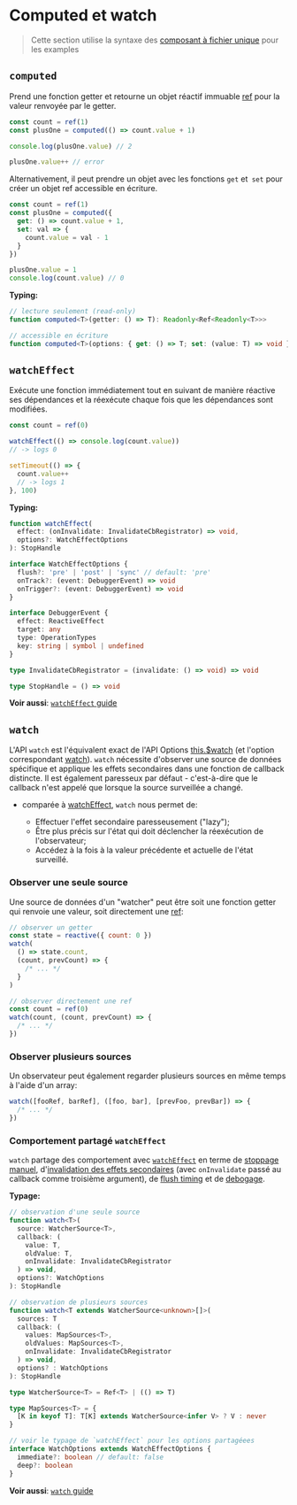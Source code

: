 # Computed et watch

> Cette section utilise la syntaxe des [composant à fichier unique](../guide/single-file-component.html) pour les examples

## `computed`

Prend une fonction getter et retourne un objet réactif immuable [ref](./refs-api.html#ref) pour la valeur renvoyée par le getter.

```js
const count = ref(1)
const plusOne = computed(() => count.value + 1)

console.log(plusOne.value) // 2

plusOne.value++ // error
```

Alternativement, il peut prendre un objet avec les fonctions `get` et` set` pour créer un objet ref accessible en écriture.

```js
const count = ref(1)
const plusOne = computed({
  get: () => count.value + 1,
  set: val => {
    count.value = val - 1
  }
})

plusOne.value = 1
console.log(count.value) // 0
```

**Typing:**

```ts
// lecture seulement (read-only)
function computed<T>(getter: () => T): Readonly<Ref<Readonly<T>>>

// accessible en écriture
function computed<T>(options: { get: () => T; set: (value: T) => void }): Ref<T>
```

## `watchEffect`

Exécute une fonction immédiatement tout en suivant de manière réactive ses dépendances et la réexécute chaque fois que les dépendances sont modifiées.

```js
const count = ref(0)

watchEffect(() => console.log(count.value))
// -> logs 0

setTimeout(() => {
  count.value++
  // -> logs 1
}, 100)
```

**Typing:**

```ts
function watchEffect(
  effect: (onInvalidate: InvalidateCbRegistrator) => void,
  options?: WatchEffectOptions
): StopHandle

interface WatchEffectOptions {
  flush?: 'pre' | 'post' | 'sync' // default: 'pre'
  onTrack?: (event: DebuggerEvent) => void
  onTrigger?: (event: DebuggerEvent) => void
}

interface DebuggerEvent {
  effect: ReactiveEffect
  target: any
  type: OperationTypes
  key: string | symbol | undefined
}

type InvalidateCbRegistrator = (invalidate: () => void) => void

type StopHandle = () => void
```

**Voir aussi**: [`watchEffect` guide](../guide/reactivity-computed-watchers.html#watcheffect)

## `watch`

L'API `watch` est l'équivalent exact de l'API Options [this.$watch](./instance-methods.html#watch) (et l'option correspondant [watch](./options-data.html#watch)). `watch` nécessite d'observer une source de données spécifique et applique les effets secondaires dans une fonction de callback distincte. Il est également paresseux par défaut - c'est-à-dire que le callback n'est appelé que lorsque la source surveillée a changé.

- comparée à [watchEffect](#watcheffect), `watch` nous permet de:

  - Effectuer l'effet secondaire paresseusement ("lazy");
  - Être plus précis sur l'état qui doit déclencher la réexécution de l'observateur;
  - Accédez à la fois à la valeur précédente et actuelle de l'état surveillé.

### Observer une seule source

Une source de données d'un "watcher" peut être soit une fonction getter qui renvoie une valeur, soit directement une [ref](./refs-api.html#ref):

```js
// observer un getter
const state = reactive({ count: 0 })
watch(
  () => state.count,
  (count, prevCount) => {
    /* ... */
  }
)

// observer directement une ref
const count = ref(0)
watch(count, (count, prevCount) => {
  /* ... */
})
```

### Observer plusieurs sources

Un observateur peut également regarder plusieurs sources en même temps à l'aide d'un array:

```js
watch([fooRef, barRef], ([foo, bar], [prevFoo, prevBar]) => {
  /* ... */
})
```

### Comportement partagé `watchEffect`

`watch` partage des comportement avec [`watchEffect`](#watcheffect) en terme de [stoppage manuel](../guide/reactivity-computed-watchers.html#stopper-l-observateur), d'[invalidation des effets secondaires](../guide/reactivity-computed-watchers.html#invalidation-des-effets-secondaires) (avec `onInvalidate` passé au callback comme troisième argument), de [flush timing](../guide/reactivity-computed-watchers.html#timing-des-effets) et de [debogage](../guide/reactivity-computed-watchers.html#debogage-des-observateurs).

**Typage:**

```ts
// observation d'une seule source
function watch<T>(
  source: WatcherSource<T>,
  callback: (
    value: T,
    oldValue: T,
    onInvalidate: InvalidateCbRegistrator
  ) => void,
  options?: WatchOptions
): StopHandle

// observation de plusieurs sources
function watch<T extends WatcherSource<unknown>[]>(
  sources: T
  callback: (
    values: MapSources<T>,
    oldValues: MapSources<T>,
    onInvalidate: InvalidateCbRegistrator
  ) => void,
  options? : WatchOptions
): StopHandle

type WatcherSource<T> = Ref<T> | (() => T)

type MapSources<T> = {
  [K in keyof T]: T[K] extends WatcherSource<infer V> ? V : never
}

// voir le typage de `watchEffect` pour les options partagéees
interface WatchOptions extends WatchEffectOptions {
  immediate?: boolean // default: false
  deep?: boolean
}
```

**Voir aussi**: [`watch` guide](../guide/reactivity-computed-watchers.html#watch)
